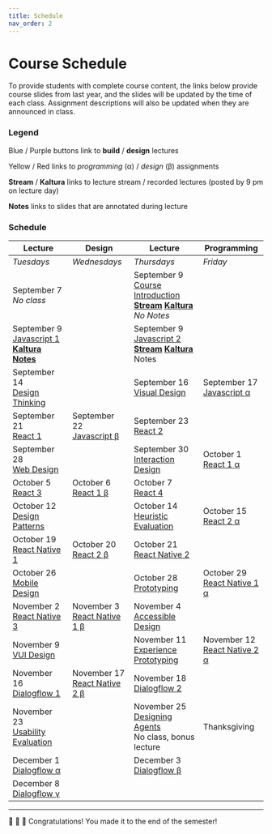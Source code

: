 ```yaml
---
title: Schedule
nav_order: 2
---
```


# Course Schedule

To provide students with complete course content, the links below provide course slides from last year, and the slides will be updated by the time of each class. Assignment descriptions will also be updated when they are announced in class.

### Legend

<a class="label label-blue" >Blue</a> / <a class="label label-purple" >Purple</a> buttons link to **build** / **design** lectures

<a class="label label-yellow">Yellow</a> / <a class="label label-red" >Red</a> links to *programming* (&alpha;) / *design* (&beta;) assignments

<a>**Stream**</a> / <a>**Kaltura**</a> links to lecture stream / recorded lectures (posted by 9 pm on lecture day)

<a>**Notes**</a> links to slides that are annotated during lecture

### Schedule

<table>
  <thead>
    <tr>
      <th><strong>Lecture</strong></th>
      <th><strong>Design</strong></th>
      <th><strong>Lecture</strong></th>
      <th><strong>Programming</strong></th>
    </tr>
  </thead>
  <tbody>
    <tr>
      <td><em>Tuesdays</em></td>
      <td><em>Wednesdays</em></td>
      <td><em>Thursdays</em></td>
      <td><em>Friday</em></td>
    </tr>
    <tr>
      <td>September 7<br />
        <em>No class</em></td>
      <td></td>
      <td>September 9<br />
        <span class="fs-3"><a target="_blank" class="btn" href="lectures/01-Course-Introduction.pdf">Course Introduction</a></span><br />
        <a target="_blank" href=""><strong>Stream</strong></a> <a target="_blank" href="h"><strong>Kaltura</strong></a> <em>No Notes</em>
      </td>
      <td></td>
    </tr>
    <tr>
      <td>September 9<br />
        <span class="fs-3"><a target="_blank" class="btn btn-blue" href="lectures/02-Build-Javascript-1.pdf">Javascript 1</a></span><br />
        <a target="_blank" href="https://mediaspace.wisc.edu/media/Javascript+1A+An+Introduction/1_ywo6um9w?ed=4076"><strong>Kaltura</strong></a> <a target="_blank" href="lectures/02-Build-Javascript-1-annotated.pdf"><strong>Notes</strong></a>
      </td>
      <td></td>
      <td>September 9<br />
        <span class="fs-3"><a target="_blank" class="btn btn-blue" href="lectures/02-Build-Javascript-2.pdf">Javascript 2</a></span><br />
        <a target="_blank" href="http://go.wisc.edu/n6986j"><strong>Stream</strong></a> <a target="_blank" href="https://mediaspace.wisc.edu/media/Javascript+2A+Intermediate+Concepts/1_rzqy9iyb"><strong>Kaltura</strong></a> <a target="_blank" >Notes</a>
      </td>
      <td></td>
    </tr>
    <tr>
      <td>September 14<br />
        <span class="fs-3"><a target="_blank" class="btn btn-purple" href="lectures/03-Design-Design-Thinking.pdf">Design Thinking</a></span>
      </td>
      <td></td>
      <td>September 16<br />
        <span class="fs-3"><a target="_blank" class="btn btn-purple" href="lectures/03-Design-Visual-Design.pdf">Visual Design</a></span>
      </td>
      <td>September 17<br />
        <span class="fs-3"><a target="_blank" class="btn btn-blue" href="">Javascript &alpha;</a></span>
      </td>
    </tr>
    <tr>
      <td>September 21<br />
        <span class="fs-3"><a target="_blank" class="btn btn-blue" href="lectures/04-Build-React-1.pdf">React 1</a></span>
      </td>
      <td>September 22<br />
        <span class="fs-3"><a target="_blank" class="btn btn-green" href="">Javascript &beta;</a></span>
      </td>
      <td>September 23<br />
        <span class="fs-3"><a target="_blank" class="btn btn-blue" href="lectures/04-Build-React-2.pdf">React 2</a></span>
      </td>
      <td></td>
    </tr>
    <tr>
      <td>September 28<br />
        <span class="fs-3"><a target="_blank" class="btn btn-purple" href="lectures/05-Design-Web-Design.pdf">Web Design</a></span>
      </td>
      <td></td>
      <td>September 30<br />
        <span class="fs-3"><a target="_blank" class="btn btn-purple" href="lectures/05-Design-Interaction-Design.pdf">Interaction Design</a></span>
      </td>
      <td>October 1<br />
        <span class="fs-3"><a target="_blank" class="btn btn-danger" href="">React 1 &alpha;</a></span>
      </td>
    </tr>
    <tr>
      <td>October 5<br />
        <span class="fs-3"><a target="_blank" class="btn btn-blue" href="lectures/06-Build-React-3.pdf">React 3</a></span>
      </td>
      <td>October 6<br />
        <span class="fs-3"><a target="_blank" class="btn btn-yellow" href="">React 1 &beta;</a></span>
      </td>
      <td>October 7<br />
        <span class="fs-3"><a target="_blank" class="btn btn-blue" href="lectures/06-Build-React-4.pdf">React 4</a></span>
      </td>
      <td></td>
    </tr>
    <tr>
      <td>October 12<br />
        <span class="fs-3"><a target="_blank" class="btn btn-purple" href="lectures/07-Design-Patterns.pdf">Design Patterns</a></span>
      </td>
      <td></td>
      <td>October 14<br />
        <span class="fs-3"><a target="_blank" class="btn btn-purple" href="lectures/07-Design-Heuristic-Evaluation.pdf">Heuristic Evaluation</a></span>
      </td>
      <td>October 15<br />
        <span class="fs-3"><a target="_blank" class="btn bg-red-200 text-grey-lt-000" href="">React 2 &alpha;</a></span>
      </td>
    </tr>
    <tr>
      <td>October 19<br />
        <span class="fs-3"><a target="_blank" class="btn btn-blue" href="lectures/08-Build-React-Native-1.pdf">React Native 1</a></span>
      </td>
      <td>October 20<br />
        <span class="fs-3"><a target="_blank" class="btn bg-yellow-100 text-grey-dk-250" href="">React 2 &beta;</a></span>
      </td>
      <td>October 21<br />
        <span class="fs-3"><a target="_blank" class="btn btn-blue" href="lectures/08-Build-React-Native-2.pdf">React Native 2</a></span>
      </td>
      <td></td>
    </tr>
    <tr>
      <td>October 26<br />
        <span class="fs-3"><a target="_blank" class="btn btn-purple" href="lectures/09-Platform-Mobile-Design.pdf">Mobile Design</a></span>
      </td>
      <td></td>
      <td>October 28<br />
        <span class="fs-3"><a target="_blank" class="btn btn-purple" href="lectures/09-Design-Prototyping.pdf">Prototyping</a></span>
      </td>
      <td>October 29<br />
        <span class="fs-3"><a target="_blank" class="btn btn-red" href="">React Native 1 &alpha;</a></span>
      </td>
    </tr>
    <tr>
      <td>November 2<br />
        <span class="fs-3"><a target="_blank" class="btn btn-blue" href="lectures/10-Build-React-Native-3.pdf">React Native 3</a></span>
      </td>
      <td>November 3<br />
        <span class="fs-3"><a target="_blank" class="btn btn-yellow" href="">React Native 1 &beta;</a></span>
      </td>
      <td>November 4<br />
        <span class="fs-3"><a target="_blank" class="btn btn-purple" href="lectures/10-Design-Accessible-Design.pdf">Accessible Design</a><br /></span>
      </td>
      <td></td>
    </tr>
    <tr>
      <td>November 9<br />
      <span class="fs-3"><a target="_blank" class="btn btn-purple" href="lectures/11-Design-VUI-Design.pdf">VUI Design</a></span>
      </td>
      <td></td>
      <td>November 11<br />
        <span class="fs-3"><a target="_blank" class="btn btn-purple" href="lectures/11-Design-Experience-Prototyping.pdf">Experience Prototyping</a></span>
      </td>
      <td>November 12<br />
        <span class="fs-3"><a target="_blank" class="btn btn-red" href="">React Native 2 &alpha;</a></span>
      </td>
    </tr>
    <tr>
      <td>November 16<br />
        <span class="fs-3"><a target="_blank" class="btn btn-blue" href="lectures/12-Build-Dialogflow-1.pdf">Dialogflow 1</a></span>
      </td>
      <td>November 17<br />
        <span class="fs-3"><a target="_blank" class="btn btn-yellow" href="">React Native 2 &beta;</a></span>
      </td>
      <td>November 18<br />
        <span class="fs-3"><a target="_blank" class="btn btn-blue" href="lectures/12-Build-Dialogflow-2.pdf">Dialogflow 2</a></span>
      </td>
      <td></td>
    </tr>
    <tr>
      <td>November 23<br />
        <span class="fs-3"><a target="_blank" class="btn btn-purple" href="lectures/13-Design-Usability-Evaluation.pdf">Usability Evaluation</a></span>
      </td>
      <td></td>
      <td>November 25<br />
        <span class="fs-3"><a target="_blank" class="btn btn-purple" href="lectures/13-Design-Designing-Agents.pdf">Designing Agents</a></span><br />
        No class, bonus lecture
      </td>
      <td>Thanksgiving</td>
    </tr>
    <tr>
      <td>December 1<br />
        <span class="fs-3"><a target="_blank" class="btn btn-red" href="">Dialogflow &alpha;</a></span>
      </td>
      <td></td>
      <td>December 3<br />
        <span class="fs-3"><a target="_blank" class="btn btn-yellow" href="">Dialogflow &beta;</a></span>
      </td>
      <td></td>
    </tr>
    <tr>
      <td>December 8<br />
        <span class="fs-3"><a target="_blank" class="btn bg-green-200 text-grey-lt-000" href="">Dialogflow &gamma;</a></span>
      </td>
      <td></td>
      <td></td>
      <td></td>
    </tr>
  </tbody>
</table>


---

🎉 🥳 🎊 Congratulations! You made it to the end of the semester!
